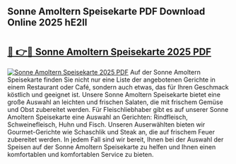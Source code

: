 ## Sonne Amoltern Speisekarte PDF Download Online 2025 hE2II

# <h2><a href="http://gcaxl1j.nevu.top/?p=Sonne+Amoltern+Speisekarte">🔗 👉🔴 Sonne Amoltern Speisekarte 2025 PDF</a></h2>

[![Sonne Amoltern Speisekarte 2025 PDF](https://i.imgur.com/dBaPXMq.png)](http://gcaxl1j.nevu.top/?p=Sonne+Amoltern+Speisekarte)
Auf der Sonne Amoltern Speisekarte finden Sie nicht nur eine Liste der angebotenen Gerichte in einem Restaurant oder Café, sondern auch etwas, das für Ihren Geschmack köstlich und geeignet ist. Unsere Sonne Amoltern Speisekarte bietet eine große Auswahl an leichten und frischen Salaten, die mit frischem Gemüse und Obst zubereitet werden. Für Fleischliebhaber gibt es auf unserer Sonne Amoltern Speisekarte eine Auswahl an Gerichten: Rindfleisch, Schweinefleisch, Huhn und Fisch. Unseren Auserwählten bieten wir Gourmet-Gerichte wie Schaschlik und Steak an, die auf frischem Feuer zubereitet werden. In jedem Fall sind wir bereit, Ihnen bei der Auswahl der Speisen auf der Sonne Amoltern Speisekarte zu helfen und Ihnen einen komfortablen und komfortablen Service zu bieten.
